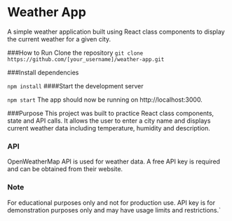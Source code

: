 # Weather App
A simple weather application built using React class components to display the current weather for a given city.

###How to Run
Clone the repository
`git clone https://github.com/[your_username]/weather-app.git`

###Install dependencies

`npm install`
####Start the development server

`npm start`
The app should now be running on http://localhost:3000.

###Purpose
This project was built to practice React class components, state and API calls. It allows the user to enter a city name and displays current weather data including temperature, humidity and description.

### API
OpenWeatherMap API is used for weather data. A free API key is required and can be obtained from their website.

### Note
For educational purposes only and not for production use. API key is for demonstration purposes only and may have usage limits and restrictions.`